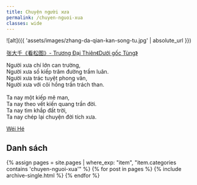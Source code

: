```yaml
---
title: Chuyện người xưa
permalink: /chuyen-nguoi-xua
classes: wide
---
```


![alt]({{ 'assets/images/zhang-da-qian-kan-song-tu.jpg' | absolute_url }})
> <cite>
<a target="_blank" href="https://en.wikipedia.org/wiki/Chang_Dai-chien">
张大千《看松图》- Trương Đại Thiên《Dưới gốc Tùng》
</a>
</cite>

Người xưa chí lớn can trường,\
Người xưa số kiếp trăm đường trầm luân.\
Người xưa trác tuyệt phong vân,\
Người xưa với cõi hồng trần trách than.\
 \
Ta nay một kiếp mê man,\
Ta nay theo vết kiến quang trần đời.\
Ta nay tìm khắp đất trời,\
Ta nay chép lại chuyện đời tích xưa.

> <cite>
<a target="_blank" href="https://wei-he.xyz">Wéi Hé</a>
</cite>

## Danh sách
{% assign pages = site.pages | where_exp: "item", "item.categories contains 'chuyen-nguoi-xua'" %}
{% for post in pages %}
  {% include archive-single.html %}
{% endfor %}